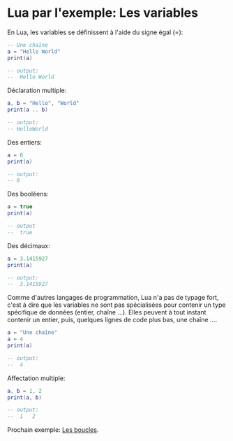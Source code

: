 # Lua par l'exemple: Les variables

En Lua, les variables se définissent à l'aide du signe égal (=):

```lua
-- Une chaîne
a = "Hello World"
print(a)

-- output:
--  Hello World
```

Déclaration multiple:
```lua
a, b = "Hello", "World"
print(a .. b)

-- output:
-- HelloWorld
```

Des entiers:
```lua
a = 6
print(a)

-- output:
-- 6
```

Des booléens:
```lua
a = true
print(a)

-- output
--  true
```

Des décimaux:
```lua
a = 3.1415927
print(a)

-- output:
--  3.1415927
```

Comme d'autres langages de programmation, Lua n'a pas de typage fort, c'est à dire que les variables ne sont pas spécialisées pour contenir un type spécifique de données (entier, chaîne …). Elles peuvent à tout instant contenir un entier, puis, quelques lignes de code plus bas, une chaîne ….
```lua
a = "Une chaîne"
a = 4
print(a)

-- output:
--  4
```

Affectation multiple:
```lua
a, b = 1, 2
print(a, b)

-- output:
--  1   2
```

Prochain exemple: [Les boucles](boucles.md).